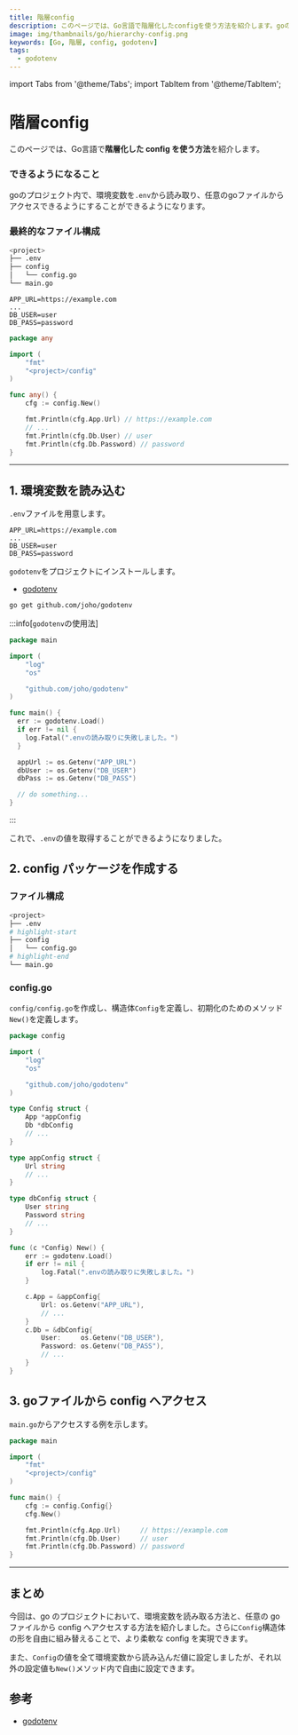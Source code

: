 ```yaml
---
title: 階層config
description: このページでは、Go言語で階層化したconfigを使う方法を紹介します。goのプロジェクト内で、環境変数を`.env`から読み取り、任意のgoファイルからアクセスできるようにすることができるようになります。
image: img/thambnails/go/hierarchy-config.png
keywords: [Go, 階層, config, godotenv]
tags:
  - godotenv
---
```


import Tabs from '@theme/Tabs';
import TabItem from '@theme/TabItem';

# 階層config

このページでは、Go言語で**階層化した config を使う方法**を紹介します。

### できるようになること

goのプロジェクト内で、環境変数を`.env`から読み取り、任意のgoファイルからアクセスできるようにすることができるようになります。

### 最終的なファイル構成

```bash
<project>
├── .env
├── config
│   └── config.go
└── main.go
```

<Tabs>
<TabItem value="" label=".env">

```
APP_URL=https://example.com
...
DB_USER=user
DB_PASS=password
```

</TabItem>
<TabItem value="go" label="any.go">

```go
package any

import (
    "fmt"
    "<project>/config"
)

func any() {
    cfg := config.New()

    fmt.Println(cfg.App.Url) // https://example.com
    // ...
    fmt.Println(cfg.Db.User) // user
    fmt.Println(cfg.Db.Password) // password
}
```

</TabItem>
</Tabs>

---

## 1. 環境変数を読み込む

`.env`ファイルを用意します。

```markup title=".env"
APP_URL=https://example.com
...
DB_USER=user
DB_PASS=password
```

`godotenv`をプロジェクトにインストールします。

- [godotenv](https://github.com/joho/godotenv)

```bash
go get github.com/joho/godotenv
```

:::info[`godotenv`の使用法]

```go title="main.go"
package main

import (
    "log"
    "os"

    "github.com/joho/godotenv"
)

func main() {
  err := godotenv.Load()
  if err != nil {
    log.Fatal(".envの読み取りに失敗しました。")
  }

  appUrl := os.Getenv("APP_URL")
  dbUser := os.Getenv("DB_USER")
  dbPass := os.Getenv("DB_PASS")

  // do something...
}
```

:::

これで、`.env`の値を取得することができるようになりました。

## 2. config パッケージを作成する

### ファイル構成

```bash
<project>
├── .env
# highlight-start
├── config
│   └── config.go
# highlight-end
└── main.go
```

### config.go

`config/config.go`を作成し、構造体`Config`を定義し、初期化のためのメソッド`New()`を定義します。

```go title="<project>/config/config.go"
package config

import (
    "log"
    "os"

    "github.com/joho/godotenv"
)

type Config struct {
    App *appConfig
    Db *dbConfig
    // ...
}

type appConfig struct {
    Url string
    // ...
}

type dbConfig struct {
    User string
    Password string
    // ...
}

func (c *Config) New() {
    err := godotenv.Load()
    if err != nil {
        log.Fatal(".envの読み取りに失敗しました。")
    }

    c.App = &appConfig{
        Url: os.Getenv("APP_URL"),
        // ...
    }
    c.Db = &dbConfig{
        User:     os.Getenv("DB_USER"),
        Password: os.Getenv("DB_PASS"),
        // ...
    }
}
```

## 3. goファイルから config へアクセス

`main.go`からアクセスする例を示します。

```go title="main.go"
package main

import (
    "fmt"
    "<project>/config"
)

func main() {
    cfg := config.Config{}
    cfg.New()

    fmt.Println(cfg.App.Url)     // https://example.com
    fmt.Println(cfg.Db.User)     // user
    fmt.Println(cfg.Db.Password) // password
}
```

---

## まとめ

今回は、go のプロジェクトにおいて、環境変数を読み取る方法と、任意の go ファイルから config へアクセスする方法を紹介しました。さらに`Config`構造体の形を自由に組み替えることで、より柔軟な config を実現できます。

また、`Config`の値を全て環境変数から読み込んだ値に設定しましたが、それ以外の設定値も`New()`メソッド内で自由に設定できます。

## 参考

- [godotenv](https://github.com/joho/godotenv)
